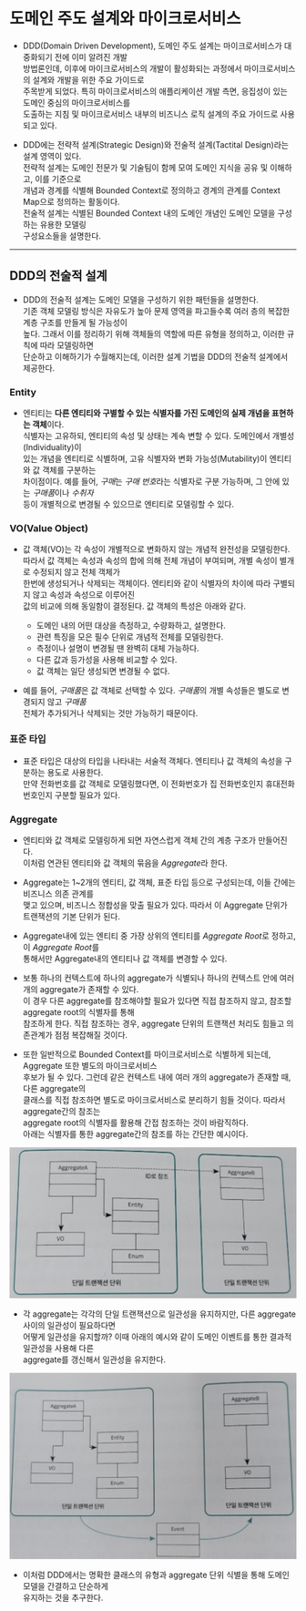 # 도메인 주도 설계와 마이크로서비스

- DDD(Domain Driven Development), 도메인 주도 설계는 마이크로서비스가 대중화되기 전에 이미 알려진 개발  
  방법론인데, 이후에 마이크로서비스의 개발이 활성화되는 과정에서 마이크로서비스의 설계와 개발을 위한 주요 가이드로  
  주목받게 되었다. 특히 마이크로서비스의 애플리케이션 개발 측면, 응집성이 있는 도메인 중심의 마이크로서비스를  
  도출하는 지침 및 마이크로서비스 내부의 비즈니스 로직 설계의 주요 가이드로 사용되고 있다.

- DDD에는 전략적 설계(Strategic Design)와 전술적 설계(Tactital Design)라는 설계 영역이 있다.  
 전략적 설계는 도메인 전문가 및 기술팀이 함께 모여 도메인 지식을 공유 및 이해하고, 이를 기준으로  
 개념과 경계를 식별해 Bounded Context로 정의하고 경계의 관계를 Context Map으로 정의하는 활동이다.  
 전술적 설계는 식별된 Bounded Context 내의 도메인 개념인 도메인 모델을 구성하는 유용한 모델링  
 구성요소들을 설명한다.
<hr/>

<h2>DDD의 전술적 설계</h2>

- DDD의 전술적 설계는 도메인 모델을 구성하기 위한 패턴들을 설명한다.  
  기존 객체 모델링 방식은 자유도가 높아 문제 영역을 파고들수록 여러 층의 복잡한 계층 구조를 만들게 될 가능성이  
  높다. 그래서 이를 정리하기 위해 객체들의 역할에 따른 유형을 정의하고, 이러한 규칙에 따라 모델링하면  
  단순하고 이해하기가 수월해지는데, 이러한 설계 기법을 DDD의 전술적 설계에서 제공한다.

<h3>Entity</h3>

- 엔티티는 **다른 엔티티와 구별할 수 있는 식별자를 가진 도메인의 실제 개념을 표현하는 객체**이다.  
  식별자는 고유하되, 엔티티의 속성 및 상태는 계속 변할 수 있다. 도메인에서 개별성(Individuality)이  
  있는 개념을 엔티티로 식별하며, 고유 식별자와 변화 가능성(Mutability)이 엔티티와 값 객체를 구분하는  
  차이점이다. 예를 들어, *구매*는 *구매 번호*라는 식별자로 구분 가능하며, 그 안에 있는 *구매품*이나 _수취자_  
  등이 개별적으로 변경될 수 있으므로 엔티티로 모델링할 수 있다.

<h3>VO(Value Object)</h3>

- 값 객체(VO)는 각 속성이 개별적으로 변화하지 않는 개념적 완전성을 모델링한다.  
  따라서 값 객체는 속성과 속성의 합에 의해 전체 개념이 부여되며, 개별 속성이 별개로 수정되지 않고 전체 객체가  
  한번에 생성되거나 삭제되는 객체이다. 엔티티와 같이 식별자의 차이에 따라 구별되지 않고 속성과 속성으로 이루어진  
  값의 비교에 의해 동일함이 결정된다. 값 객체의 특성은 아래와 같다.

  - 도메인 내의 어떤 대상을 측정하고, 수량화하고, 설명한다.
  - 관련 특징을 모은 필수 단위로 개념적 전체를 모델링한다.
  - 측정이나 설명이 변경될 땐 완벽히 대체 가능하다.
  - 다른 값과 등가성을 사용해 비교할 수 있다.
  - 값 객체는 일단 생성되면 변경될 수 없다.

- 예를 들어, *구매품*은 값 객체로 선택할 수 있다. *구매품*의 개별 속성들은 별도로 변경되지 않고 _구매품_  
  전체가 추가되거나 삭제되는 것만 가능하기 때문이다.

<h3>표준 타입</h3>

- 표준 타입은 대상의 타입을 나타내는 서술적 객체다. 엔티티나 값 객체의 속성을 구분하는 용도로 사용한다.  
  만약 전화번호를 값 객체로 모델링했다면, 이 전화번호가 집 전화번호인지 휴대전화번호인지 구분할 필요가 있다.

<h3>Aggregate</h3>

- 엔티티와 값 객체로 모델링하게 되면 자연스럽게 객체 간의 계층 구조가 만들어진다.  
  이처럼 연관된 엔티티와 값 객체의 묶음을 *Aggregate*라 한다.

- Aggregate는 1~2개의 엔티티, 값 객체, 표준 타입 등으로 구성되는데, 이들 간에는 비즈니스 의존 관계를  
  맺고 있으며, 비즈니스 정합성을 맞출 필요가 있다. 따라서 이 Aggregate 단위가 트랜잭션의 기본 단위가 된다.

- Aggregate내에 있는 엔티티 중 가장 상위의 엔티티를 *Aggregate Root*로 정하고, 이 *Aggregate Root*를  
  통해서만 Aggregate내의 엔티티나 값 객체를 변경할 수 있다.

- 보통 하나의 컨텍스트에 하나의 aggregate가 식별되나 하나의 컨텍스트 안에 여러 개의 aggregate가 존재할 수 있다.  
  이 경우 다른 aggregate를 참조해야할 필요가 있다면 직접 참조하지 않고, 참조할 aggregate root의 식별자를 통해  
  참조하게 한다. 직접 참조하는 경우, aggregate 단위의 트랜잭션 처리도 힘들고 의존관계가 점점 복잡해질 것이다.

- 또한 일반적으로 Bounded Context를 마이크로서비스로 식별하게 되는데, Aggregate 또한 별도의 마이크로서비스  
  후보가 될 수 있다. 그런데 같은 컨텍스트 내에 여러 개의 aggregate가 존재할 때, 다른 aggregate의  
  클래스를 직접 참조하면 별도로 마이크로서비스로 분리하기 힘들 것이다. 따라서 aggregate간의 참조는  
  aggregate root의 식별자를 활용해 간접 참조하는 것이 바람직하다.  
  아래는 식별자를 통한 aggregate간의 참조를 하는 간단한 예시이다.

![picture 1](../images/ac7dce4df812c2608f3d5408f0c125ad9108e6f2d71085d20ad1219759cc041f.png)

- 각 aggregate는 각각의 단일 트랜잭션으로 일관성을 유지하지만, 다른 aggregate 사이의 일관성이 필요하다면  
  어떻게 일관성을 유지할까? 이때 아래의 예시와 같이 도메인 이벤트를 통한 결과적 일관성을 사용해 다른  
  aggregate를 갱신해서 일관성을 유지한다.

![picture 2](../images/ea4dade761fe5fdf42228fd4e333baca86737747bcf437e297ec3ad60bf63556.png)

- 이처럼 DDD에서는 명확한 클래스의 유형과 aggregate 단위 식별을 통해 도메인 모델을 간결하고 단순하게  
  유지하는 것을 추구한다.
